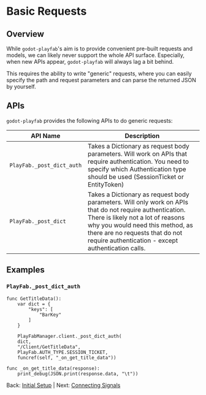 # Basic Requests

## Overview
While `godot-playfab`'s aim is to provide convenient pre-built requests and models, we can likely never support the whole API surface.
Especially, when new APIs appear, `godot-playfab` will always lag a bit behind.

This requires the ability to write "generic" requests, where you can easily specify the path and request parameters and can parse the returned JSON by yourself.

## APIs
`godot-playfab` provides the following APIs to do generic requests:

| API Name                  | Description    |
|---------------------------|----------------|
| `PlayFab._post_dict_auth` | Takes a Dictionary as request body parameters. Will work on APIs that require authentication. You need to specify which Authentication type should be used (SessionTicket or EntityToken) |
| `PlayFab._post_dict`      | Takes a Dictionary as request body parameters. Will only work on APIs that do not require authentication. There is likely not a lot of reasons why you would need this method, as there are no requests that do not require authentication - except authentication calls. |

## Examples
### `PlayFab._post_dict_auth`

    func GetTitleData():
        var dict = {
        	"keys": [
        		"BarKey"
        	]
        }
        
        PlayFabManager.client._post_dict_auth(
        dict,
        "/Client/GetTitleData",
        PlayFab.AUTH_TYPE.SESSION_TICKET,
        funcref(self, "_on_get_title_data"))
        
    func _on_get_title_data(response):
	    print_debug(JSON.print(response.data, "\t"))


Back: [Initial Setup](usage.md) | Next: [Connecting Signals](connecting-signals.md)